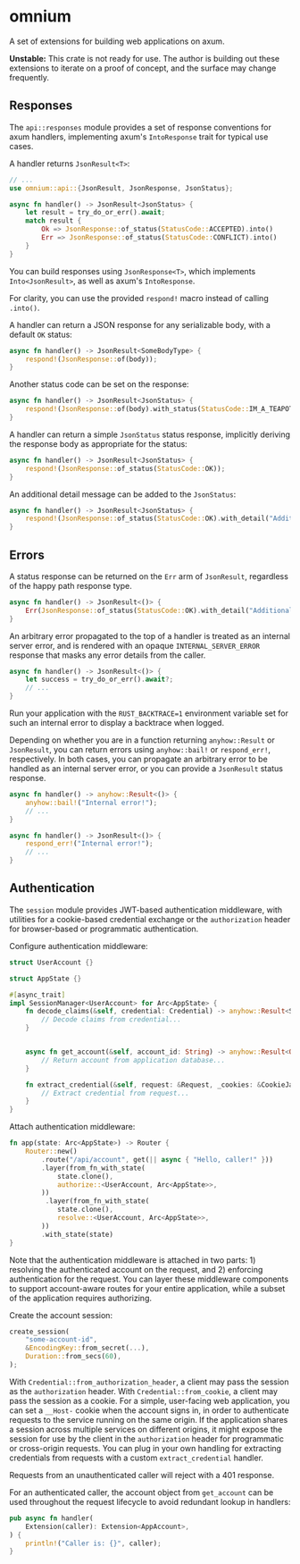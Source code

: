 # omnium

A set of extensions for building web applications on axum.

**Unstable:** This crate is not ready for use. The author is building out these extensions to iterate on a proof of concept, and the surface may change frequently.

## Responses

The `api::responses` module provides a set of response conventions for axum handlers, implementing axum's `IntoResponse` trait for typical use cases.

A handler returns `JsonResult<T>`:

```rs
// ...
use omnium::api::{JsonResult, JsonResponse, JsonStatus};

async fn handler() -> JsonResult<JsonStatus> {
    let result = try_do_or_err().await;
    match result {
        Ok => JsonResponse::of_status(StatusCode::ACCEPTED).into()
        Err => JsonResponse::of_status(StatusCode::CONFLICT).into()
    }
}
```

You can build responses using `JsonResponse<T>`, which implements `Into<JsonResult>`, as well as axum's `IntoResponse`.

For clarity, you can use the provided `respond!` macro instead of calling `.into()`.

A handler can return a JSON response for any serializable body, with a default `OK` status:

```rs
async fn handler() -> JsonResult<SomeBodyType> {
    respond!(JsonResponse::of(body));
}
```

Another status code can be set on the response:

```rs
async fn handler() -> JsonResult<JsonStatus> {
    respond!(JsonResponse::of(body).with_status(StatusCode::IM_A_TEAPOT));
}
```

A handler can return a simple `JsonStatus` status response, implicitly deriving the response body as appropriate for the status:

```rs
async fn handler() -> JsonResult<JsonStatus> {
    respond!(JsonResponse::of_status(StatusCode::OK));
}
```

An additional detail message can be added to the `JsonStatus`:

```rs
async fn handler() -> JsonResult<JsonStatus> {
    respond!(JsonResponse::of_status(StatusCode::OK).with_detail("Additional detail"));
}
```

## Errors

A status response can be returned on the `Err` arm of `JsonResult`, regardless of the happy path response type.

```rs
async fn handler() -> JsonResult<()> {
    Err(JsonResponse::of_status(StatusCode::OK).with_detail("Additional detail"))
}
```

An arbitrary error propagated to the top of a handler is treated as an internal server error, and is rendered with an opaque `INTERNAL_SERVER_ERROR` response that masks any error details from the caller.


```rs
async fn handler() -> JsonResult<()> {
    let success = try_do_or_err().await?;
    // ...
}
```

Run your application with the `RUST_BACKTRACE=1` environment variable set for such an internal error to display a backtrace when logged.

Depending on whether you are in a function returning `anyhow::Result` or `JsonResult`, you can return errors using `anyhow::bail!` or `respond_err!`, respectively. In both cases, you can propagate an arbitrary error to be handled as an internal server error, or you can provide a `JsonResult` status response.

```rs
async fn handler() -> anyhow::Result<()> {
    anyhow::bail!("Internal error!");
    // ...
}
```

```rs
async fn handler() -> JsonResult<()> {
    respond_err!("Internal error!");
    // ...
}
```

## Authentication

The `session` module provides JWT-based authentication middleware, with utilities for a cookie-based credential exchange or the `authorization` header for browser-based or programmatic authentication.

Configure authentication middleware:

```rs
struct UserAccount {}

struct AppState {}

#[async_trait]
impl SessionManager<UserAccount> for Arc<AppState> {
    fn decode_claims(&self, credential: Credential) -> anyhow::Result<SessionClaims> {
        // Decode claims from credential...
    }


    async fn get_account(&self, account_id: String) -> anyhow::Result<Option<UserAccount>> {
        // Return account from application database...
    }

    fn extract_credential(&self, request: &Request, _cookies: &CookieJar) -> Option<Credential> {
        // Extract credential from request...
    }
}
```

Attach authentication middleware:

```rs
fn app(state: Arc<AppState>) -> Router {
    Router::new()
        .route("/api/account", get(|| async { "Hello, caller!" }))
        .layer(from_fn_with_state(
            state.clone(),
            authorize::<UserAccount, Arc<AppState>>,
        ))
         .layer(from_fn_with_state(
            state.clone(),
            resolve::<UserAccount, Arc<AppState>>,
        ))
        .with_state(state)
}
```

Note that the authentication middleware is attached in two parts: 1) resolving the authenticated account on the request, and 2) enforcing authentication for the request. You can layer these middleware components to support account-aware routes for your entire application, while a subset of the application requires authorizing.

Create the account session:

```rs
create_session(
    "some-account-id",
    &EncodingKey::from_secret(...),
    Duration::from_secs(60),
);
```

With `Credential::from_authorization_header`, a client may pass the session as the `authorization` header. With `Credential::from_cookie`, a client may pass the session as a cookie. For a simple, user-facing web application, you can set a `__Host-` cookie when the account signs in, in order to authenticate requests to the service running on the same origin. If the application shares a session across multiple services on different origins, it might expose the session for use by the client in the `authorization` header for programmatic or cross-origin requests. You can plug in your own handling for extracting credentials from requests with a custom `extract_credential` handler.

Requests from an unauthenticated caller will reject with a 401 response.

For an authenticated caller, the account object from `get_account` can be used throughout the request lifecycle to avoid redundant lookup in handlers:

```rs
pub async fn handler(
    Extension(caller): Extension<AppAccount>,
) {
    println!("Caller is: {}", caller);
}
```
